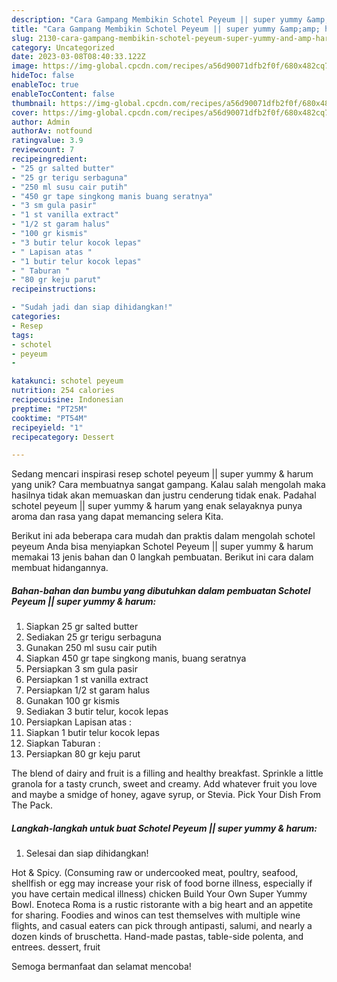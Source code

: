 ```yaml
---
description: "Cara Gampang Membikin Schotel Peyeum || super yummy &amp;amp; harum yang Lezat Sekali"
title: "Cara Gampang Membikin Schotel Peyeum || super yummy &amp;amp; harum yang Lezat Sekali"
slug: 2130-cara-gampang-membikin-schotel-peyeum-super-yummy-and-amp-harum-yang-lezat-sekali
category: Uncategorized
date: 2023-03-08T08:40:33.122Z
image: https://img-global.cpcdn.com/recipes/a56d90071dfb2f0f/680x482cq70/schotel-peyeum-super-yummy-harum-foto-resep-utama.jpg
hideToc: false
enableToc: true
enableTocContent: false
thumbnail: https://img-global.cpcdn.com/recipes/a56d90071dfb2f0f/680x482cq70/schotel-peyeum-super-yummy-harum-foto-resep-utama.jpg
cover: https://img-global.cpcdn.com/recipes/a56d90071dfb2f0f/680x482cq70/schotel-peyeum-super-yummy-harum-foto-resep-utama.jpg
author: Admin
authorAv: notfound
ratingvalue: 3.9
reviewcount: 7
recipeingredient:
- "25 gr salted butter"
- "25 gr terigu serbaguna"
- "250 ml susu cair putih"
- "450 gr tape singkong manis buang seratnya"
- "3 sm gula pasir"
- "1 st vanilla extract"
- "1/2 st garam halus"
- "100 gr kismis"
- "3 butir telur kocok lepas"
- " Lapisan atas "
- "1 butir telur kocok lepas"
- " Taburan "
- "80 gr keju parut"
recipeinstructions:

- "Sudah jadi dan siap dihidangkan!"
categories:
- Resep
tags:
- schotel
- peyeum
- 

katakunci: schotel peyeum  
nutrition: 254 calories
recipecuisine: Indonesian
preptime: "PT25M"
cooktime: "PT54M"
recipeyield: "1"
recipecategory: Dessert

---
```





Sedang mencari inspirasi resep schotel peyeum || super yummy &amp; harum yang unik? Cara membuatnya sangat gampang. Kalau salah mengolah maka hasilnya tidak akan memuaskan dan justru cenderung tidak enak. Padahal schotel peyeum || super yummy &amp; harum yang enak selayaknya punya aroma dan rasa yang dapat memancing selera Kita.










Berikut ini ada beberapa cara mudah dan praktis dalam mengolah schotel peyeum  Anda bisa menyiapkan Schotel Peyeum || super yummy &amp; harum memakai 13 jenis bahan dan 0 langkah pembuatan. Berikut ini cara dalam membuat hidangannya.

<!--inarticleads1-->

##### Bahan-bahan dan bumbu yang dibutuhkan dalam pembuatan Schotel Peyeum || super yummy &amp; harum:

1. Siapkan 25 gr salted butter
1. Sediakan 25 gr terigu serbaguna
1. Gunakan 250 ml susu cair putih
1. Siapkan 450 gr tape singkong manis, buang seratnya
1. Persiapkan 3 sm gula pasir
1. Persiapkan 1 st vanilla extract
1. Persiapkan 1/2 st garam halus
1. Gunakan 100 gr kismis
1. Sediakan 3 butir telur, kocok lepas
1. Persiapkan  Lapisan atas :
1. Siapkan 1 butir telur kocok lepas
1. Siapkan  Taburan :
1. Persiapkan 80 gr keju parut


The blend of dairy and fruit is a filling and healthy breakfast. Sprinkle a little granola for a tasty crunch, sweet and creamy. Add whatever fruit you love and maybe a smidge of honey, agave syrup, or Stevia. Pick Your Dish From The Pack. 

<!--inarticleads2-->

##### Langkah-langkah untuk buat Schotel Peyeum || super yummy &amp; harum:


1. Selesai dan siap dihidangkan!

Hot &amp; Spicy. (Consuming raw or undercooked meat, poultry, seafood, shellfish or egg may increase your risk of food borne illness, especially if you have certain medical illness) chicken Build Your Own Super Yummy Bowl. Enoteca Roma is a rustic ristorante with a big heart and an appetite for sharing. Foodies and winos can test themselves with multiple wine flights, and casual eaters can pick through antipasti, salumi, and nearly a dozen kinds of bruschetta. Hand-made pastas, table-side polenta, and entrees. dessert, fruit 

 Semoga bermanfaat dan selamat mencoba!
